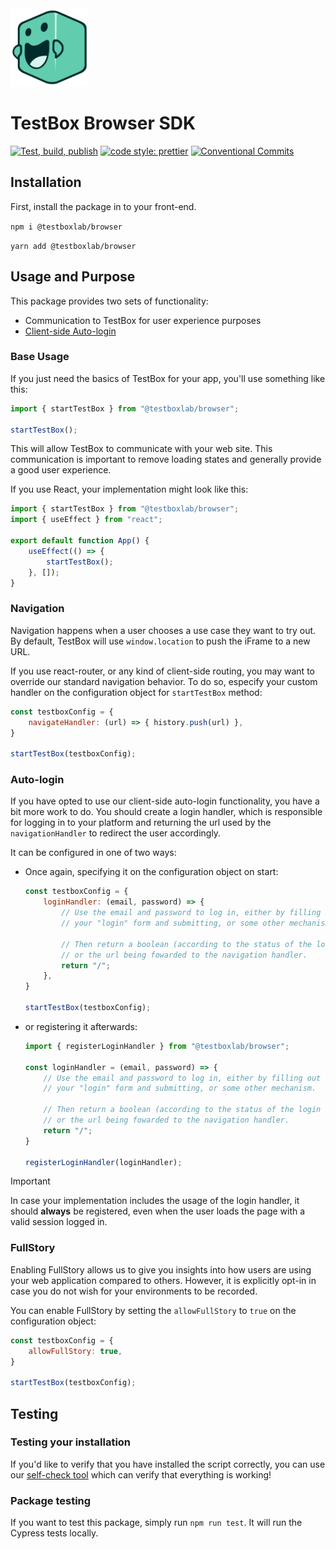 <img src="docs/pedals.svg" width="125">

# TestBox Browser SDK

[![Test, build, publish](https://github.com/TestBoxLab/browser-sdk/actions/workflows/build.yml/badge.svg)](https://github.com/TestBoxLab/browser-sdk/actions/workflows/build.yml)
[![code style: prettier](https://img.shields.io/badge/code_style-prettier-ff69b4.svg?style=flat-square)](https://github.com/prettier/prettier)
[![Conventional Commits](https://img.shields.io/badge/Conventional%20Commits-1.0.0-%23FE5196?logo=conventionalcommits&logoColor=white)](https://conventionalcommits.org)

## Installation

First, install the package in to your front-end.

`npm i @testboxlab/browser`

`yarn add @testboxlab/browser`

## Usage and Purpose

This package provides two sets of functionality:

* Communication to TestBox for user experience purposes
* [Client-side Auto-login][1]

### Base Usage

If you just need the basics of TestBox for your app, you'll use something like this:

```javascript
import { startTestBox } from "@testboxlab/browser";

startTestBox();
```

This will allow TestBox to communicate with your web site. This communication is
important to remove loading states and generally provide a good user experience.

If you use React, your implementation might look like this:

```javascript
import { startTestBox } from "@testboxlab/browser";
import { useEffect } from "react";

export default function App() {
    useEffect(() => {
        startTestBox();
    }, []);
}
```

### Navigation

Navigation happens when a user chooses a use case they want to try out.
By default, TestBox will use `window.location` to push the iFrame to a new URL.

If you use react-router, or any kind of client-side routing, you may want to override
our standard navigation behavior. To do so, especify your custom handler on the
configuration object for `startTestBox` method:

```javascript
const testboxConfig = {
    navigateHandler: (url) => { history.push(url) },
}

startTestBox(testboxConfig);

```

### Auto-login

If you have opted to use our client-side auto-login functionality, you have a bit
more work to do. You should create a login handler, which is responsible for logging
in to your platform and returning the url used by the `navigationHandler` to
redirect the user accordingly.

It can be configured in one of two ways:

- Once again, specifying it on the configuration object on start:
    ```javascript
    const testboxConfig = {
        loginHandler: (email, password) => {
            // Use the email and password to log in, either by filling out
            // your "login" form and submitting, or some other mechanism.
            
            // Then return a boolean (according to the status of the login attempt)
            // or the url being fowarded to the navigation handler.
            return "/";
        },
    }

    startTestBox(testboxConfig);
    ```
- or registering it afterwards:
    ```javascript
    import { registerLoginHandler } from "@testboxlab/browser";

    const loginHandler = (email, password) => {
        // Use the email and password to log in, either by filling out
        // your "login" form and submitting, or some other mechanism.
        
        // Then return a boolean (according to the status of the login attempt)
        // or the url being fowarded to the navigation handler. 
        return "/";
    }

    registerLoginHandler(loginHandler);

    ```

> [!IMPORTANT]
> In case your implementation includes the usage of the login handler,
> it should **always** be registered, even when the user loads the page
> with a valid session logged in.

### FullStory

Enabling FullStory allows us to give you insights into how users
are using your web application compared to others. However, it is
explicitly opt-in in case you do not wish for your environments
to be recorded.

You can enable FullStory by setting the `allowFullStory` to `true`
on the configuration object:

```javascript
const testboxConfig = {
    allowFullStory: true,
}

startTestBox(testboxConfig);
```

## Testing

### Testing your installation

If you'd like to verify that you have installed the script correctly, you can use
our [self-check tool][2] which can verify that everything is working!

### Package testing

If you want to test this package, simply run `npm run test`. It will run the Cypress
tests locally.

[1]: https://partner-docs.testbox.com/docs/autologin/javascript/
[2]: https://partner-docs.testbox.com/docs/iframing/test/